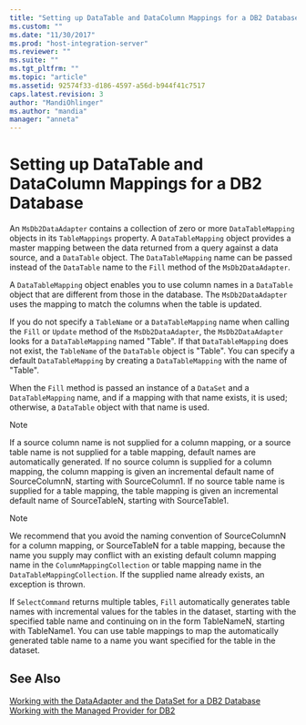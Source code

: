 ```yaml
---
title: "Setting up DataTable and DataColumn Mappings for a DB2 Database1 | Microsoft Docs"
ms.custom: ""
ms.date: "11/30/2017"
ms.prod: "host-integration-server"
ms.reviewer: ""
ms.suite: ""
ms.tgt_pltfrm: ""
ms.topic: "article"
ms.assetid: 92574f33-d186-4597-a56d-b944f41c7517
caps.latest.revision: 3
author: "MandiOhlinger"
ms.author: "mandia"
manager: "anneta"
---
```

# Setting up DataTable and DataColumn Mappings for a DB2 Database
An `MsDb2DataAdapter` contains a collection of zero or more `DataTableMapping` objects in its `TableMappings` property. A `DataTableMapping` object provides a master mapping between the data returned from a query against a data source, and a `DataTable` object. The `DataTableMapping` name can be passed instead of the `DataTable` name to the `Fill` method of the `MsDb2DataAdapter`.  
  
 A `DataTableMapping` object enables you to use column names in a `DataTable` object that are different from those in the database. The `MsDb2DataAdapter` uses the mapping to match the columns when the table is updated.  
  
 If you do not specify a `TableName` or a `DataTableMapping` name when calling the `Fill` or `Update` method of the `MsDb2DataAdapter`, the `MsDb2DataAdapter` looks for a `DataTableMapping` named "Table". If that `DataTableMapping` does not exist, the `TableName` of the `DataTable` object is "Table". You can specify a default `DataTableMapping` by creating a `DataTableMapping` with the name of "Table".  
  
 When the `Fill` method is passed an instance of a `DataSet` and a `DataTableMapping` name, and if a mapping with that name exists, it is used; otherwise, a `DataTable` object with that name is used.  
  
> [!NOTE]
>  If a source column name is not supplied for a column mapping, or a source table name is not supplied for a table mapping, default names are automatically generated. If no source column is supplied for a column mapping, the column mapping is given an incremental default name of SourceColumnN, starting with SourceColumn1. If no source table name is supplied for a table mapping, the table mapping is given an incremental default name of SourceTableN, starting with SourceTable1.  
  
> [!NOTE]
>  We recommend that you avoid the naming convention of SourceColumnN for a column mapping, or SourceTableN for a table mapping, because the name you supply may conflict with an existing default column mapping name in the `ColumnMappingCollection` or table mapping name in the `DataTableMappingCollection`. If the supplied name already exists, an exception is thrown.  
  
 If `SelectCommand` returns multiple tables, `Fill` automatically generates table names with incremental values for the tables in the dataset, starting with the specified table name and continuing on in the form TableNameN, starting with TableName1. You can use table mappings to map the automatically generated table name to a name you want specified for the table in the dataset.  
  
## See Also  
 [Working with the DataAdapter and the DataSet for a DB2 Database](../core/working-with-the-dataadapter-and-the-dataset-for-a-db2-database1.md)   
 [Working with the Managed Provider for DB2](../core/working-with-the-managed-provider-for-db21.md)